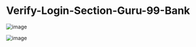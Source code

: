 # Verify-Login-Section-Guru-99-Bank
![image](https://github.com/user-attachments/assets/08b00914-50de-4289-8778-52f02d4939e2)


![image](https://github.com/user-attachments/assets/1af0ca82-46fa-484b-a7a7-b0f142ee964c)
